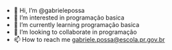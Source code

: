 - 👋 Hi, I’m @gabrielepossa
- 👀 I’m interested in  programação basica
- 🌱 I’m currently learning programação basica
- 💞️ I’m looking to collaborate  in  programação
- 📫 How to reach me  gabriele.possa@escola.pr.gov.br
